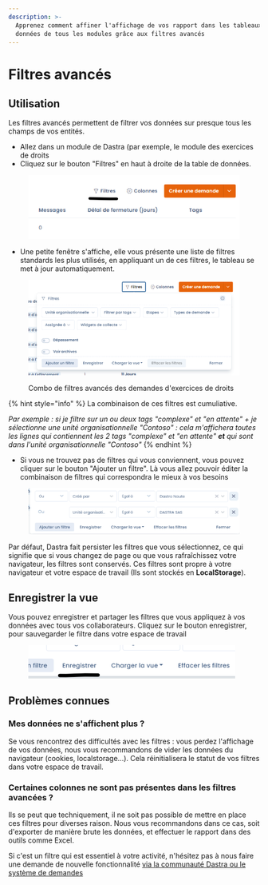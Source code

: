 ```yaml
---
description: >-
  Apprenez comment affiner l'affichage de vos rapport dans les tableaux de
  données de tous les modules grâce aux filtres avancés
---
```


# Filtres avancés

## Utilisation

Les filtres avancés permettent de filtrer vos données sur presque tous les champs de vos entités.

* Allez dans un module de Dastra (par exemple, le module des exercices de droits
* Cliquez sur le bouton "Filtres" en haut à droite de la table de données.&#x20;

<figure><img src="../../.gitbook/assets/image (6) (2).png" alt=""><figcaption></figcaption></figure>

* Une petite fenêtre s'affiche, elle vous présente une liste de filtres standards les plus utilisés, en appliquant un de ces filtres, le tableau se met à jour automatiquement.

<figure><img src="../../.gitbook/assets/image (7).png" alt=""><figcaption><p>Combo de filtres avancés des demandes d'exercices de droits</p></figcaption></figure>

{% hint style="info" %}
La combinaison de ces filtres est cumuliative.&#x20;

_Par exemple : si je filtre sur un ou deux tags "complexe" et "en attente" + je sélectionne une unité organisationnelle "Contoso" : cela m'affichera toutes les lignes qui contiennent les 2 tags "complexe" et "en attente" **et** qui sont dans l'unité organisationnelle "Contoso"_
{% endhint %}

* Si vous ne trouvez pas de filtres qui vous conviennent, vous pouvez cliquer sur le bouton "Ajouter un filtre". Là vous allez pouvoir éditer la combinaison de filtres qui correspondra le mieux à vos besoins

<figure><img src="../../.gitbook/assets/image (5) (2).png" alt=""><figcaption></figcaption></figure>

Par défaut, Dastra fait persister les filtres que vous sélectionnez, ce qui signifie que si vous changez de page ou que vous rafraîchissez votre navigateur, les filtres sont conservés. Ces filtres sont propre à votre navigateur et votre espace de travail (Ils sont stockés en **LocalStorage**).&#x20;

## Enregistrer la vue

Vous pouvez enregistrer et partager les filtres que vous appliquez à vos données avec tous vos collaborateurs. Cliquez sur le bouton enregistrer, pour sauvegarder le filtre dans votre espace de travail

<figure><img src="../../.gitbook/assets/image (8).png" alt=""><figcaption></figcaption></figure>

## Problèmes connues

### Mes données ne s'affichent plus ?

Se vous rencontrez des difficultés avec les filtres : vous perdez l'affichage de vos données, nous vous recommandons de vider les données du navigateur (cookies, localstorage...). Cela réinitialisera le statut de vos filtres dans votre espace de travail.

### Certaines colonnes ne sont pas présentes dans les filtres avancées ?

Ils se peut que techniquement, il ne soit pas possible de mettre en place ces filtres pour diverses raison. Nous vous recommandons dans ce cas, soit d'exporter de manière brute les données, et effectuer le rapport dans des outils comme Excel.

Si c'est un filtre qui est essentiel à votre activité, n'hésitez pas à nous faire une demande de nouvelle fonctionnalité [via la communauté Dastra ou le système de demandes](../../commencer/le-support/faire-une-demande-de-support.md)
